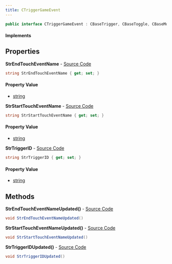 ```yaml
---
title: CTriggerGameEvent
---
```


```csharp
public interface CTriggerGameEvent : CBaseTrigger, CBaseToggle, CBaseModelEntity, CBaseEntity, CEntityInstance, ISchemaClass<CEntityInstance>, ISchemaClass<CBaseEntity>, ISchemaClass<CBaseModelEntity>, ISchemaClass<CBaseToggle>, ISchemaClass<CBaseTrigger>, ISchemaClass<CTriggerGameEvent>, ISchemaField, ISchemaClass, INativeHandle
```

#### Implements

## Properties

**StrEndTouchEventName** - [Source Code](https://github.com/swiftly-solution/swiftlys2/blob/main/managed/src/SwiftlyS2.Generated/Schemas/Interfaces/CTriggerGameEvent.cs#L18)

```csharp
string StrEndTouchEventName { get; set; }
```

#### Property Value

- [string](https://learn.microsoft.com/dotnet/api/system.string)

**StrStartTouchEventName** - [Source Code](https://github.com/swiftly-solution/swiftlys2/blob/main/managed/src/SwiftlyS2.Generated/Schemas/Interfaces/CTriggerGameEvent.cs#L16)

```csharp
string StrStartTouchEventName { get; set; }
```

#### Property Value

- [string](https://learn.microsoft.com/dotnet/api/system.string)

**StrTriggerID** - [Source Code](https://github.com/swiftly-solution/swiftlys2/blob/main/managed/src/SwiftlyS2.Generated/Schemas/Interfaces/CTriggerGameEvent.cs#L20)

```csharp
string StrTriggerID { get; set; }
```

#### Property Value

- [string](https://learn.microsoft.com/dotnet/api/system.string)

## Methods

**StrEndTouchEventNameUpdated()** - [Source Code](https://github.com/swiftly-solution/swiftlys2/blob/main/managed/src/SwiftlyS2.Generated/Schemas/Interfaces/CTriggerGameEvent.cs#L23)

```csharp
void StrEndTouchEventNameUpdated()
```

**StrStartTouchEventNameUpdated()** - [Source Code](https://github.com/swiftly-solution/swiftlys2/blob/main/managed/src/SwiftlyS2.Generated/Schemas/Interfaces/CTriggerGameEvent.cs#L22)

```csharp
void StrStartTouchEventNameUpdated()
```

**StrTriggerIDUpdated()** - [Source Code](https://github.com/swiftly-solution/swiftlys2/blob/main/managed/src/SwiftlyS2.Generated/Schemas/Interfaces/CTriggerGameEvent.cs#L24)

```csharp
void StrTriggerIDUpdated()
```

